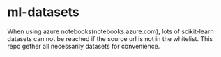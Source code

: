 # ml-datasets

When using azure notebooks(notebooks.azure.com), lots of scikit-learn datasets 
can not be reached if the source url is not in the whitelist. This repo gether
all necessarily datasets for convenience. 
